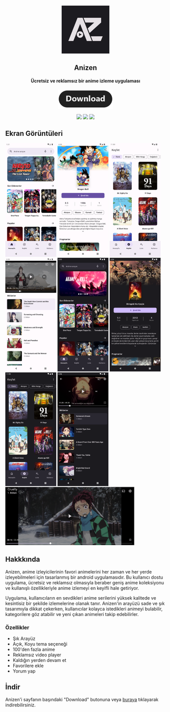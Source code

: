 <p align="center"><a href="https://github.com/AnizenApp/Anizen"><img src="app_icon.png" width="150"></a></p> 
<h2 align="center"><b>Anizen</b></h2>
<h4 align="center">Ücretsiz ve reklamsız bir anime izleme uygulaması</h4>
<p align="center"><a href="https://drive.google.com/file/d/1DxPqRL2T6Uep_QCGLpfGWbn8-JipMOIu/view?usp=sharing"><img src="download.png"></a></p> 
<p align="center">
<a href="https://github.com/AnizenApp/Anizen" alt="GitHub release"><img src="https://img.shields.io/badge/version-1.2-blue.svg" ></a>
<a href="/LICENSE" alt="License: GPLv3"><img src="https://img.shields.io/badge/License-MIT-orange.svg"></a>
<a href="" alt="Build Status"><img src="https://img.shields.io/badge/build-passing-yellowgreen.svg"></a>
</p>


## Ekran Görüntüleri
[<img src="screenshots/screenshot_1.png" width=160>](screenshots/screenshot_1.png)
[<img src="screenshots/screenshot_2.png" width=160>](screenshots/screenshot_2.png)
[<img src="screenshots/screenshot_3.png" width=160>](screenshots/screenshot_3.png)
[<img src="screenshots/screenshot_4.png" width=160>](screenshots/screenshot_4.png)
[<img src="screenshots/screenshot_5.png" width=160>](screenshots/screenshot_5.png)
[<img src="screenshots/screenshot_6.png" width=160>](screenshots/screenshot_6.png)
[<img src="screenshots/screenshot_7.png" width=160>](screenshots/screenshot_7.png)
[<img src="screenshots/screenshot_8.png" width=160>](screenshots/screenshot_8.png)
[<img src="screenshots/screenshot_9.png" width=405>](screenshots/screenshot_9.png)

## Hakkkında
Anizen, anime izleyicilerinin favori animelerini her zaman ve her yerde izleyebilmeleri için tasarlanmış bir android uygulamasıdır. Bu kullanıcı dostu uygulama, ücretsiz ve reklamsız olmasıyla beraber geniş anime koleksiyonu ve kullanışlı özellikleriyle anime izlemeyi en keyifli hale getiriyor.

Uygulama, kullanıcıların en sevdikleri anime serilerini yüksek kalitede ve kesintisiz bir şekilde izlemelerine olanak tanır. Anizen'in arayüzü sade ve şık tasarımıyla dikkat çekerken, kullanıcılar kolayca istedikleri animeyi bulabilir, kategorilere göz atabilir ve yeni çıkan animeleri takip edebilirler.

### Özellikler
* Şık Arayüz
* Açık, Koyu tema seçeneği
* 100'den fazla anime
* Reklamsız video player
* Kaldığın yerden devam et
* Favorilere ekle
* Yorum yap

## İndir
Anizen'i sayfanın başındaki "Download" butonuna veya [buraya](https://drive.google.com/file/d/1DxPqRL2T6Uep_QCGLpfGWbn8-JipMOIu/view?usp=sharing) tıklayarak indirebilirsiniz.

